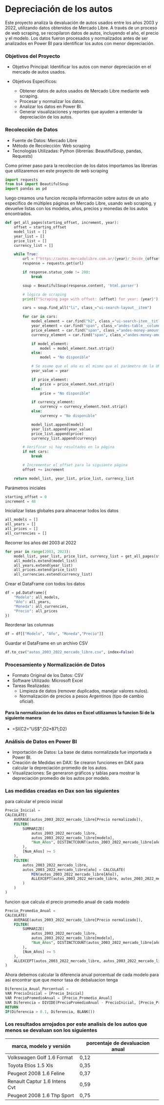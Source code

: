 # Depreciación de los autos

Este proyecto analiza la devaluación de autos usados entre los años 2003 y 2022, utilizando datos obtenidos de Mercado Libre. A través de un proceso de web scraping, se recopilaron datos de autos, incluyendo el año, el precio y el modelo. Los datos fueron procesados y normalizados antes de ser analizados en Power BI para identificar los autos con menor depreciación.

### Objetivos del Proyecto

- Objetivo Principal: Identificar los autos con menor depreciación en el mercado de autos usados.

- Objetivos Específicos:
    - Obtener datos de autos usados de Mercado Libre mediante web scraping.
    - Procesar y normalizar los datos.
    - Analizar los datos en Power BI.
    - Generar visualizaciones y reportes que ayuden a entender la depreciación de los autos.

### Recolección de Datos
- Fuente de Datos: Mercado Libre
- Método de Recolección: Web scraping
- Tecnologías Utilizadas: Python (librerías: BeautifulSoup, pandas, Requests)

Como primer paso para la recoleccion de los datos importamos las librerias que utilizaremos en este proyecto de web scraping 
```Python
import requests
from bs4 import BeautifulSoup
import pandas as pd
```
luego creamos una funcion recopila información sobre autos de un año específico de múltiples páginas en Mercado Libre, usando web scraping, y devuelve listas con los modelos, años, precios y monedas de los autos encontrados.
```Python
def get_all_pages(starting_offset, increment, year):
    offset = starting_offset
    model_list = []
    year_list = []
    price_list = []
    currency_list = []

    while True:
        url = f"https://autos.mercadolibre.com.ar/{year}/_Desde_{offset}_NoIndex_True"
        response = requests.get(url)

        if response.status_code != 200:
            break

        soup = BeautifulSoup(response.content, 'html.parser')

        # lógica de scraping
        print(f"Scraping page with offset: {offset} for year: {year}")

        cars = soup.find_all("li", class_="ui-search-layout__item")

        for car in cars:
            model_element = car.find("h2", class_="ui-search-item__title")
            year_element = car.find("span", class_="andes-table__column--value")
            price_element = car.find("span", class_="andes-money-amount__fraction")
            currency_element = car.find("span", class_="andes-money-amount__currency-symbol")

            if model_element:
                model = model_element.text.strip()
            else:
                model = "No disponible"

            # Se asume que el año es el mismo que el parámetro de la URL
            year_value = year

            if price_element:
                price = price_element.text.strip()
            else:
                price = "No disponible"

            if currency_element:
                currency = currency_element.text.strip()
            else:
                currency = "No disponible"

            model_list.append(model)
            year_list.append(year_value)
            price_list.append(price)
            currency_list.append(currency)

        # Verificar si hay resultados en la página
        if not cars:
            break

        # Incrementar el offset para la siguiente página
        offset += increment

    return model_list, year_list, price_list, currency_list
```
Parámetros iniciales
```Python
starting_offset = 0
increment = 48
```
Inicializar listas globales para almacenar todos los datos
```Python
all_models = []
all_years = []
all_prices = []
all_currencies = []
```
Recorrer los años del 2003 al 2022
```Python
for year in range(2003, 2023):
    model_list, year_list, price_list, currency_list = get_all_pages(starting_offset, increment, year)
    all_models.extend(model_list)
    all_years.extend(year_list)
    all_prices.extend(price_list)
    all_currencies.extend(currency_list)
```
Crear el DataFrame con todos los datos
```Python
df = pd.DataFrame({
    "Modelo": all_models,
    "Año": all_years,
    "Moneda": all_currencies,
    "Precio": all_prices
})
```
Reordenar las columnas
```Python
df = df[["Modelo", "Año", "Moneda","Precio"]]
```
Guardar el DataFrame en un archivo CSV
```Python
df.to_csv("autos_2003_2022_mercado_libre.csv", index=False)
```
### Procesamiento y Normalización de Datos
- Formato Original de los Datos: CSV
- Software Utilizado: Microsoft Excel
- Tareas Realizadas:
    - Limpieza de datos (remover duplicados, manejar valores nulos).
    - Normalización de precios a pesos Argentinos (tipo de cambio oficial).
#### Para la normalizacion de los datos en Excel utilizamos la funcion Si de la siguiente manera
- =SI(C2="US$";D2*871;D2)
### Análisis de Datos en Power BI
- Importación de Datos: La base de datos normalizada fue importada a Power BI.
- Creación de Medidas en DAX: Se crearon funciones en DAX para calcular la depreciación promedio de los autos.
- Visualizaciones: Se generaron gráficos y tablas para mostrar la depreciación promedio de los autos por modelo.
### Las medidas creadas en Dax son las siguientes
para calcular el precio inicial
```sql
Precio_Inicial = 
CALCULATE(
    AVERAGE(autos_2003_2022_mercado_libre[Precio normalizado]),
    FILTER(
        SUMMARIZE(
            autos_2003_2022_mercado_libre,
            autos_2003_2022_mercado_libre[modelo],
            "Num_Años", DISTINCTCOUNT(autos_2003_2022_mercado_libre[año])
        ),
        [Num_Años] >= 5
    ),
    FILTER(
        autos_2003_2022_mercado_libre,
        autos_2003_2022_mercado_libre[año] = CALCULATE(
            MIN(autos_2003_2022_mercado_libre[Año]),
            ALLEXCEPT(autos_2003_2022_mercado_libre, autos_2003_2022_mercado_libre[modelo])
        )
    )
)
```
funcion que calcula el precio promedio anual de cada modelo
```sql
Precio_Promedio_Anual = 
CALCULATE(
    AVERAGE(autos_2003_2022_mercado_libre[Precio normalizado]),
    FILTER(
        SUMMARIZE(
            autos_2003_2022_mercado_libre,
            autos_2003_2022_mercado_libre[modelo],
            "Num_Años", DISTINCTCOUNT(autos_2003_2022_mercado_libre[año])
        ),
        [Num_Años] >= 5
    ),
    ALLEXCEPT(autos_2003_2022_mercado_libre, autos_2003_2022_mercado_libre[modelo], autos_2003_2022_mercado_libre[año])
)
```
Ahora debemos calcular la diferencia anual porcentual de cada modelo para asi encontrar que que menor tasa de debaluacion tenga 
```sql
Diferencia_Anual_Porcentual = 
VAR PrecioInicial = [Precio_Inicial]
VAR PrecioPromedioAnual = [Precio_Promedio_Anual]
VAR Diferencia = DIVIDE(PrecioPromedioAnual - PrecioInicial, [Precio_Promedio_Anual]) * 100
RETURN 
IF(Diferencia > 0.1, Diferencia, BLANK())
```
### Los resultados arrojados por este analisis de los autos que menos se devaluan son los siguientes
| marca, modelo y versión        | porcentaje de devaluacion anual |
| -------------------------------| ------------------------------- | 
| Volkswagen Golf 1.6 Format     |                             0,12|              
| Toyota Etios 1.5 Xls           |                             0,35|
| Peugeot 2008 1.6 Feline        |                             0,37|
| Renault Captur 1.6 Intens Cvt  |                             0,59|
| Peugeot 2008 1.6 Thp Sport     |                             0,75|
